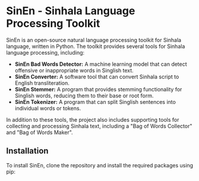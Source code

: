 # SinEn - Sinhala Language Processing Toolkit

SinEn is an open-source natural language processing toolkit for Sinhala language, written in Python. The toolkit provides several tools for Sinhala language processing, including:

- **SinEn Bad Words Detector:** A machine learning model that can detect offensive or inappropriate words in Singlish text.
- **SinEn Converter:** A software tool that can convert Sinhala script to English transliteration.
- **SinEn Stemmer:** A program that provides stemming functionality for Singlish words, reducing them to their base or root form.
- **SinEn Tokenizer:** A program that can split Singlish sentences into individual words or tokens.

In addition to these tools, the project also includes supporting tools for collecting and processing Sinhala text, including a "Bag of Words Collector" and "Bag of Words Maker".

## Installation

To install SinEn, clone the repository and install the required packages using pip:

